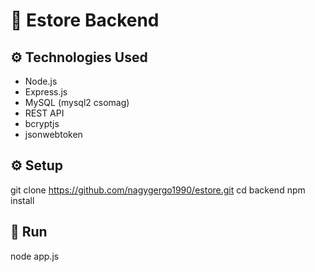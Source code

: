 # 🛒 Estore Backend

## ⚙️ Technologies Used

- Node.js
- Express.js
- MySQL (mysql2 csomag)
- REST API
- bcryptjs
- jsonwebtoken

## ⚙️ Setup

git clone https://github.com/nagygergo1990/estore.git
cd backend
npm install

## 🚀 Run

node app.js
